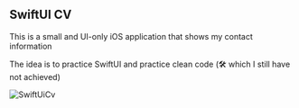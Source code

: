 ## SwiftUI CV




This is a small and UI-only iOS application that shows my contact information


The idea is to practice SwiftUI and practice clean code (🛠 which I still have not achieved)



<img src="https://res.cloudinary.com/mafebracho/image/upload/v1617913362/samples/Screenshot_2021-04-08_at_22.22.08_iw3uwm.png" style="width:50px, height:50px" alt="SwiftUiCv" />